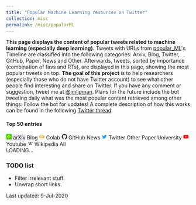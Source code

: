 ```yaml
---
title: "Popular Machine Learning resources on Twitter"
collection: misc
permalink: /misc/popularML
---
```

<link rel="stylesheet" media="screen and (min-device-width: 501px)" href="{{ base_path }}/assets/css/popular_ML_largeScreen.css" />
<link rel="stylesheet" media="screen and (max-width: 500px)" href="{{ base_path }}/assets/css/popular_ML_smallScreen.css" />
<link href="{{ base_path }}/assets/css/popular_ML.css" rel="stylesheet">
<script language="javascript" src="{{ base_path }}/assets/js/jquery.js"></script>
<script language="javascript" src="{{ base_path }}/assets/js/popular_ML.js"></script>

<script>
     window.location.href = "https://delanover.com/about/misc/popular-ML/";
</script>

<div class="cover-container d-flex mx-auto flex-column">
    <main role="main" class="inner cover text-center">
    <!--<h4 class="cover-heading" style="color:red">Under maintenance.</h4>-->
    <div class="col-sm">
    <p class="lead description">
        <b>This page displays the content of popular tweets related to machine learning (especially deep learning).</b>
        Tweets with URLs from <a href="https://twitter.com/popular_ML" target="_blank">popular_ML</a>'s Timeline are classified into the following categories: Arxiv, Blog, Twitter, GitHub, Paper, News and Other.
        Afterwards, tweets, sorted by importance (combination of favs and RTs), are displayed in this page, showing the most popular tweets on top.
        <b>The goal of this project</b> is to help researchers (especially those who do not have Twitter account) to see what other people find interesting and share on Twitter.
        If you have any comment or suggestion, tweet me at <a href="https://twitter.com/jmlipman" target="_blank">@jmlipman</a>.
        Plans for the future include the bot tweeting daily what was the most popular content retrieved among other things. Follow the bot for updates!
        A complete description of how this works can be found in the following <a href="https://twitter.com/popular_ML/status/1226575783558340609" target="_blank">Twitter thread</a>.
        </p>
    </div>
    </main>
</div>
        
<div class="col-12 text-center">
    <h4>Top 50 entries</h4>
</div>
<div class="row top-row">
    <div class="col-12 themed-grid-col-top-row my-auto" style="word-wrap: break-word">
        <span class="popularML-source" id="arxiv" style="background-color: #E6E2EB"><img src="https://raw.githubusercontent.com/jmlipman/jmlipman.github.io/master/assets/images/arxiv.png" width="15" /> arXiv</span>
        <span class="popularML-source" id="blog">Blog</span>
        <span class="popularML-source" id="colab"><img src="https://raw.githubusercontent.com/jmlipman/jmlipman.github.io/master/assets/images/colab.png" width="15" /> Colab</span>
        <span class="popularML-source" id="github"><img src="https://raw.githubusercontent.com/jmlipman/jmlipman.github.io/master/assets/images/github.png" width="15" /> GitHub</span>
        <span class="popularML-source" id="news">News</span>
        <span class="popularML-source" id="twitter"><img src="https://raw.githubusercontent.com/jmlipman/jmlipman.github.io/master/assets/images/twitter.png" width="15" /> Twitter</span>
        <span class="popularML-source" id="other">Other</span>
        <span class="popularML-source" id="paper">Paper</span>
        <span class="popularML-source" id="university">University</span>
        <span class="popularML-source" id="youtube"><img src="https://raw.githubusercontent.com/jmlipman/jmlipman.github.io/master/assets/images/youtube.png" width="15" /> Youtube</span>
        <span class="popularML-source" id="wikipedia"><img src="https://raw.githubusercontent.com/jmlipman/jmlipman.github.io/master/assets/images/wikipedia.png" width="15" /> Wikipedia</span>
        <span class="popularML-source" id="all">All</span>
      </div>
</div>
<div class="rows-here">
    LOADING...
</div>

<div class="cover-container d-flex p-4 mx-auto flex-column">
    <main role="main" class="inner cover">
    <h3 class="cover-heading">TODO list</h3>
    <div class="col-sm">
    <ul>
        <li>Filter irrelevant stuff.</li>
        <li>Unwrap short links.</li>
    </ul>
    <p>Last updated: 9-Jul-2020</p>
    </div>
    </main>
</div>
